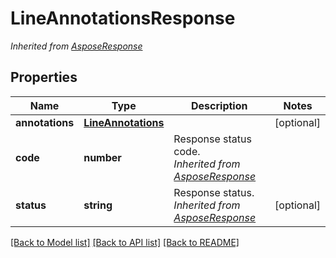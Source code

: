 # LineAnnotationsResponse


*Inherited from [AsposeResponse](AsposeResponse.md)*
## Properties
Name | Type | Description | Notes
------------ | ------------- | ------------- | -------------
**annotations** | [**LineAnnotations**](LineAnnotations.md) |  | [optional]
**code** | **number** | Response status code.<br />*Inherited from [AsposeResponse](AsposeResponse.md)* | 
**status** | **string** | Response status.<br />*Inherited from [AsposeResponse](AsposeResponse.md)* | [optional]

[[Back to Model list]](../README.md#documentation-for-models) [[Back to API list]](../README.md#documentation-for-api-endpoints) [[Back to README]](../README.md)

